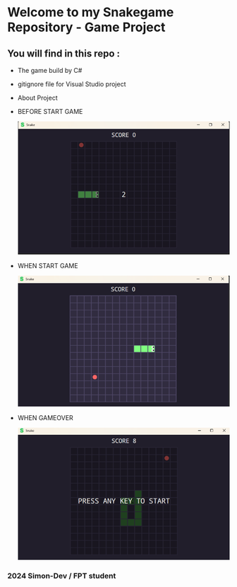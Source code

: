 # Welcome to my Snakegame Repository - Game Project 

## You will find in this repo : 

* The game build by C#
* gitignore file for Visual Studio project
* About Project

* BEFORE START GAME
  
  ![image alt](https://github.com/Simondev-it/SnakeGame/blob/70a037f4ae688daab551e53cf648f3a6b7b53e96/Sceenshot4.png)
 
* WHEN START GAME
  
  ![image alt](https://github.com/Simondev-it/SnakeGame/blob/53388a540984fec0dfc04c39c6a73dc9f2315dfa/Sceenshot.png)
  
* WHEN GAMEOVER
  
  ![image alt](https://github.com/Simondev-it/SnakeGame/blob/3b664ad0465445ec35a1be1579b6625eb4a0147e/Sceenshot3.png)

### 2024 Simon-Dev / FPT student 
